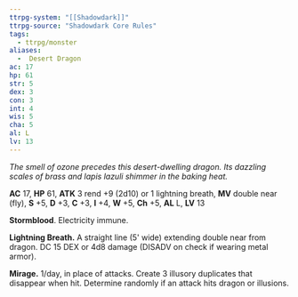 ```yaml
---
ttrpg-system: "[[Shadowdark]]"
ttrpg-source: "Shadowdark Core Rules"
tags:
  - ttrpg/monster
aliases:
  -  Desert Dragon
ac: 17
hp: 61
str: 5
dex: 3
con: 3
int: 4
wis: 5
cha: 5
al: L
lv: 13
---
```


_The smell of ozone precedes this desert-dwelling dragon. Its dazzling scales of brass and lapis lazuli shimmer in the baking heat._

**AC** 17, **HP** 61, **ATK** 3 rend +9 (2d10) or 1 lightning breath, **MV** double near (fly), **S** +5, **D** +3, **C** +3, **I** +4, **W** +5, **Ch** +5, **AL** L, **LV** 13

**Stormblood**. Electricity immune. 

**Lightning Breath.** A straight line (5' wide) extending double near from dragon. DC 15 DEX or 4d8 damage (DISADV on check if wearing metal armor). 

**Mirage.** 1/day, in place of attacks. Create 3 illusory duplicates that disappear when hit. Determine randomly if an attack hits dragon or illusions.

